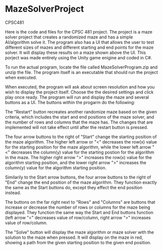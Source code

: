 # MazeSolverProject
CPSC481

Here is the code and files for the CPSC 481 project. The project is a maze solver project that creates a randomized maze and has a simple
AI/algorithm solve it. The program also has a UI that allows the user to test different sizes of mazes and different starting and end
points for the maze solver. It will display these results on a maze shown above the UI. This porject was made entirely using the Unity
game enigine and coded in C#.

To run the actual program, locate the file called MazeSolverProgram.zip and unzip the file. The program itself is an executable that should run the project when executed.

When executed, the program will ask about screen resolution and how you wish to display the project itself. Choose the the desired settings and click play once ready. The program will run and display the maze and several buttons as a UI.
The buttons within the progarm do the following:


The "Restart" button recreates another randomize maze based on the given criteria, which includes the start and end positions of the maze solver, and the number of rows and columns that the maze has. The changes that are implemented will not take effect until after the restart button is pressed.

The four arrow buttons to the right of "Start" change the starting position of the maze algorithm. The higher left arrow or "<" decreases the row(x) value for the starting position for the maze algorithm, while the lower left arrow "<" decreases the column(y) value for the starting postion for the algorithm in the maze. The higher right arrow ">" increases the row(x) value for the algorithm starting position, and the lower right arrow ">" increases the column(y) value for the algorithm starting position.

Similarily to the Start arrow buttons, the four arrow buttons to the right of "End" change the end position of the maze algorithm. They function exactly the same as the Start buttons do, except they effect the end position instead.

The buttons on the far right next to "Rows" and "Columns" are buttons that increase or decrease the number of rows or columns for the maze being displayed. They function the same way the Start and End buttons function (left arrow "<" decreases value of row/column, right arrow ">" increases value of row/column.

The "Solve" button will display the maze algorithm or maze solver with the solution to the maze when pressed. It will display on the maze in red, showing a path from the given starting position to the given end position.
